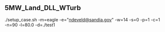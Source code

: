 ## 5MW_Land_DLL_WTurb

./setup_case.sh -m=eagle -e="ndeveld@sandia.gov" -w=14 -s=0 -p=1 -c=1 -n=90 -l=80.0 -d=./test1
